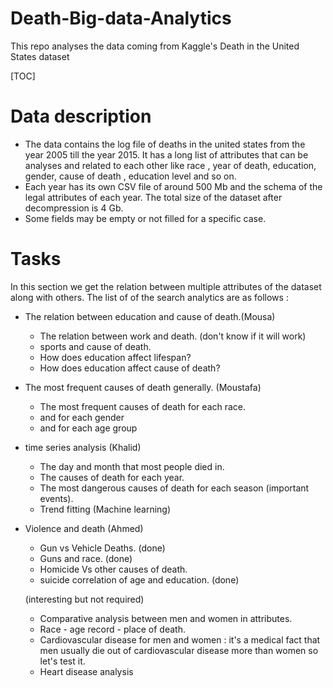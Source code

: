 # Death-Big-data-Analytics 
This repo analyses the data coming from Kaggle's Death in the United States dataset

[TOC]

# Data description 

* The data contains the log file of deaths in the united states from the year 2005 till the year 2015. It has a long list of attributes that can be analyses and related to each other like race , year of death, education, gender, cause of death , education level and so on.
*  Each year has its own CSV file of around 500 Mb and the schema of the legal attributes of each year. The total size of the dataset after decompression is 4 Gb.
* Some fields may be empty or not filled for a specific case.



# Tasks

In this section we get the relation between multiple attributes of the dataset along with others. The list of of the search analytics are as follows :

* The relation between education and cause of death.(Mousa)

  * The relation between work and death. (don't know if it will work) 
  * sports and cause of death.
  * How does education affect lifespan?
  * How does education affect  cause of death?

* The most frequent causes of death generally. (Moustafa)

  * The most frequent causes of death for each race.
  * and for each gender 
  * and for each age group

* time series analysis (Khalid)

  * The day and month that most people died in.
  * The causes of death for each year.
  * The most dangerous causes of death for each season (important events).
  * Trend fitting (Machine learning)

* Violence and death (Ahmed)

  * Gun vs Vehicle Deaths. (done)
  * Guns and race. (done)
  * Homicide Vs other causes of death. 
  * suicide correlation of age and education. (done)

  

  

  (interesting but not required)

  * Comparative analysis between men and women in attributes.
  * Race - age record - place of death.
  * Cardiovascular disease for men and women : it's a medical fact that men usually die out of cardiovascular disease more than women so let's test it. 
  * Heart disease analysis


